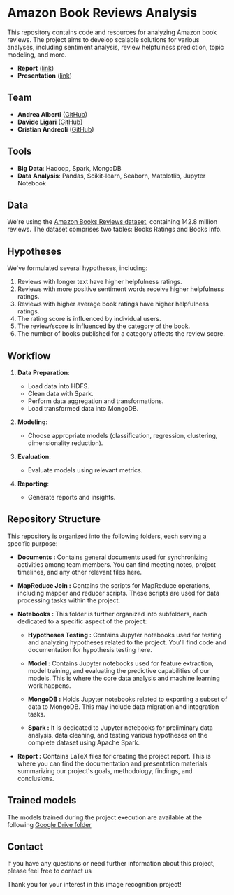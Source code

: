 # Amazon Book Reviews Analysis

This repository contains code and resources for analyzing Amazon book reviews. The project aims to develop scalable solutions for various analyses, including sentiment analysis, review helpfulness prediction, topic modeling, and more.
- **Report** ([link](https://github.com/DavideLigari01/data-science-project/blob/main/report/report.pdf))
- **Presentation** ([link](https://unipvit-my.sharepoint.com/:p:/r/personal/davide_ligari01_universitadipavia_it/Documents/Presentation.pptx?d=w9eb2b9d157024928bf186aa2906899f4&csf=1&web=1&e=Fwgt00))
## Team

- **Andrea Alberti** ([GitHub](https://github.com/AndreaAlberti07))
- **Davide Ligari** ([GitHub](https://github.com/DavideLigari01))
- **Cristian Andreoli** ([GitHub](https://github.com/CristianAndreoli94))

## Tools

- **Big Data**: Hadoop, Spark, MongoDB
- **Data Analysis**: Pandas, Scikit-learn, Seaborn, Matplotlib, Jupyter Notebook

## Data

We're using the [Amazon Books Reviews dataset](https://www.kaggle.com/datasets/mohamedbakhet/amazon-books-reviews), containing 142.8 million reviews. The dataset comprises two tables: Books Ratings and Books Info.

## Hypotheses

We've formulated several hypotheses, including:

1. Reviews with longer text have higher helpfulness ratings.
2. Reviews with more positive sentiment words receive higher helpfulness ratings.
3. Reviews with higher average book ratings have higher helpfulness ratings.
4. The rating score is influenced by individual users.
5. The review/score is influenced by the category of the book.
6. The number of books published for a category affects the review score.

## Workflow

1. **Data Preparation**:

   - Load data into HDFS.
   - Clean data with Spark.
   - Perform data aggregation and transformations.
   - Load transformed data into MongoDB.

2. **Modeling**:

   - Choose appropriate models (classification, regression, clustering, dimensionality reduction).

3. **Evaluation**:

   - Evaluate models using relevant metrics.

4. **Reporting**:
   - Generate reports and insights.

## Repository Structure

This repository is organized into the following folders, each serving a specific purpose:

- **Documents :**
  Contains general documents used for synchronizing activities among team members. You can find meeting notes, project timelines, and any other relevant files here.

- **MapReduce Join :**
  Contains the scripts for MapReduce operations, including mapper and reducer scripts. These scripts are used for data processing tasks within the project.

- **Notebooks :**
  This folder is further organized into subfolders, each dedicated to a specific aspect of the project:

  - **Hypotheses Testing :**
    Contains Jupyter notebooks used for testing and analyzing hypotheses related to the project. You'll find code and documentation for hypothesis testing here.

  - **Model :**
    Contains Jupyter notebooks used for feature extraction, model training, and evaluating the predictive capabilities of our models. This is where the core data analysis and machine learning work happens.

  - **MongoDB :**
    Holds Jupyter notebooks related to exporting a subset of data to MongoDB. This may include data migration and integration tasks.

  - **Spark :**
    It is dedicated to Jupyter notebooks for preliminary data analysis, data cleaning, and testing various hypotheses on the complete dataset using Apache Spark.

- **Report :**
  Contains LaTeX files for creating the project report. This is where you can find the documentation and presentation materials summarizing our project's goals, methodology, findings, and conclusions.
## Trained models
The models trained during the project execution are available at the following [Google Drive folder](https://drive.google.com/drive/folders/1kgpb66SaGIKC7ud7nEyKdYnnswlh9VRY?usp=sharing)
## Contact

If you have any questions or need further information about this project, please feel free to contact us

Thank you for your interest in this image recognition project!
